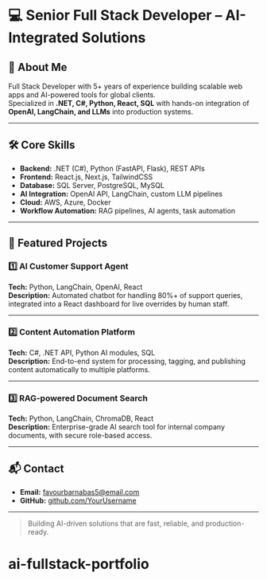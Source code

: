 # 💻 Senior Full Stack Developer – AI-Integrated Solutions

## 🚀 About Me
Full Stack Developer with 5+ years of experience building scalable web apps and AI-powered tools for global clients.  
Specialized in **.NET, C#, Python, React, SQL** with hands-on integration of **OpenAI, LangChain, and LLMs** into production systems.

---

## 🛠 Core Skills
- **Backend:** .NET (C#), Python (FastAPI, Flask), REST APIs
- **Frontend:** React.js, Next.js, TailwindCSS
- **Database:** SQL Server, PostgreSQL, MySQL
- **AI Integration:** OpenAI API, LangChain, custom LLM pipelines
- **Cloud:** AWS, Azure, Docker
- **Workflow Automation:** RAG pipelines, AI agents, task automation

---

## 📌 Featured Projects

### 1️⃣ AI Customer Support Agent
**Tech:** Python, LangChain, OpenAI, React  
**Description:** Automated chatbot for handling 80%+ of support queries, integrated into a React dashboard for live overrides by human staff.

---

### 2️⃣ Content Automation Platform
**Tech:** C#, .NET API, Python AI modules, SQL  
**Description:** End-to-end system for processing, tagging, and publishing content automatically to multiple platforms.

---

### 3️⃣ RAG-powered Document Search
**Tech:** Python, LangChain, ChromaDB, React  
**Description:** Enterprise-grade AI search tool for internal company documents, with secure role-based access.

---

## 📬 Contact
- **Email:** favourbarnabas5@email.com
- **GitHub:** [github.com/YourUsername](https://github.com/Propet-bot)

---

> Building AI-driven solutions that are fast, reliable, and production-ready.
# ai-fullstack-portfolio
